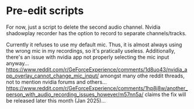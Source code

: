 # Pre-edit scripts

For now, just a script to delete the second audio channel. Nvidia shadowplay recorder has the option to record to separate channels/tracks.

Currently it refuses to use my default mic. Thus, it is almost always using the wrong mic in my recordings, so it's pratically useless. Additionally, there's an issue with nvidia app not properly selecting the mic input anyway... https://www.reddit.com/r/GeForceExperience/comments/1d8uo43/nvidia_app_overlay_cannot_change_mic_input/ amongst many othe reddit threads, not to mention nvidia forums and others... https://www.reddit.com/r/GeForceExperience/comments/1hp8j8w/another_person_with_audio_recording_issues_however/m57nn5a/ claims the fix will be released later this month (Jan 2025)...